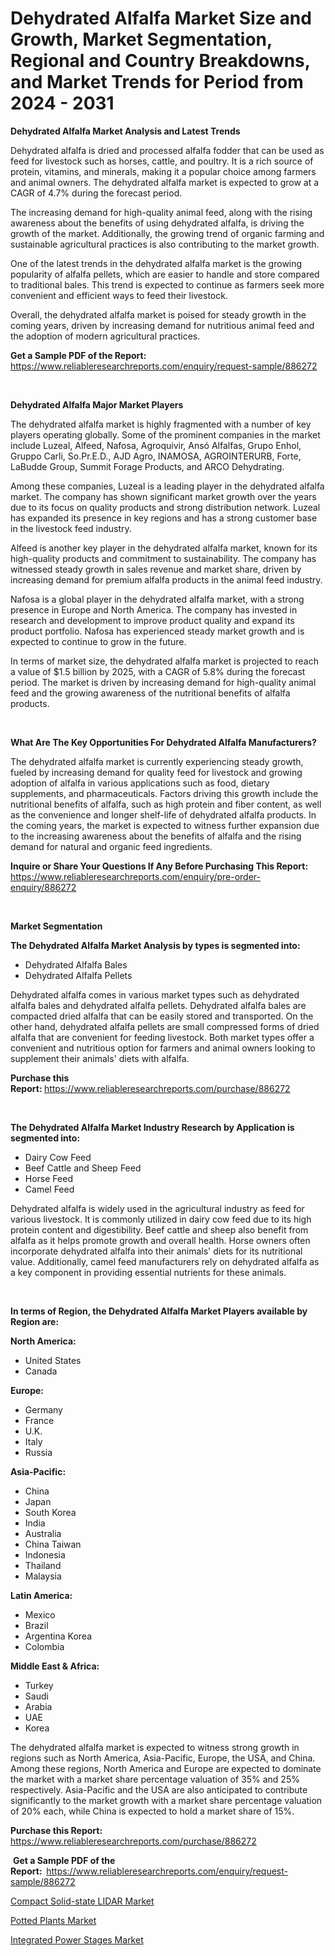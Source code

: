 <p><h1>Dehydrated Alfalfa Market Size and Growth, Market Segmentation, Regional and Country Breakdowns, and Market Trends for Period from 2024 -  2031</h1></p><p><strong>Dehydrated Alfalfa Market Analysis and Latest Trends</strong></p>
<p><p>Dehydrated alfalfa is dried and processed alfalfa fodder that can be used as feed for livestock such as horses, cattle, and poultry. It is a rich source of protein, vitamins, and minerals, making it a popular choice among farmers and animal owners. The dehydrated alfalfa market is expected to grow at a CAGR of 4.7% during the forecast period.</p><p>The increasing demand for high-quality animal feed, along with the rising awareness about the benefits of using dehydrated alfalfa, is driving the growth of the market. Additionally, the growing trend of organic farming and sustainable agricultural practices is also contributing to the market growth.</p><p>One of the latest trends in the dehydrated alfalfa market is the growing popularity of alfalfa pellets, which are easier to handle and store compared to traditional bales. This trend is expected to continue as farmers seek more convenient and efficient ways to feed their livestock.</p><p>Overall, the dehydrated alfalfa market is poised for steady growth in the coming years, driven by increasing demand for nutritious animal feed and the adoption of modern agricultural practices.</p></p>
<p><strong>Get a Sample PDF of the Report:&nbsp;</strong> <a href="https://www.reliableresearchreports.com/enquiry/request-sample/886272">https://www.reliableresearchreports.com/enquiry/request-sample/886272</a></p>
<p>&nbsp;</p>
<p><strong>Dehydrated Alfalfa Major Market Players</strong></p>
<p><p>The dehydrated alfalfa market is highly fragmented with a number of key players operating globally. Some of the prominent companies in the market include Luzeal, Alfeed, Nafosa, Agroquivir, Ansó Alfalfas, Grupo Enhol, Gruppo Carli, So.Pr.E.D., AJD Agro, INAMOSA, AGROINTERURB, Forte, LaBudde Group, Summit Forage Products, and ARCO Dehydrating.</p><p>Among these companies, Luzeal is a leading player in the dehydrated alfalfa market. The company has shown significant market growth over the years due to its focus on quality products and strong distribution network. Luzeal has expanded its presence in key regions and has a strong customer base in the livestock feed industry.</p><p>Alfeed is another key player in the dehydrated alfalfa market, known for its high-quality products and commitment to sustainability. The company has witnessed steady growth in sales revenue and market share, driven by increasing demand for premium alfalfa products in the animal feed industry.</p><p>Nafosa is a global player in the dehydrated alfalfa market, with a strong presence in Europe and North America. The company has invested in research and development to improve product quality and expand its product portfolio. Nafosa has experienced steady market growth and is expected to continue to grow in the future.</p><p>In terms of market size, the dehydrated alfalfa market is projected to reach a value of $1.5 billion by 2025, with a CAGR of 5.8% during the forecast period. The market is driven by increasing demand for high-quality animal feed and the growing awareness of the nutritional benefits of alfalfa products.</p></p>
<p>&nbsp;</p>
<p><strong>What Are The Key Opportunities For Dehydrated Alfalfa Manufacturers?</strong></p>
<p><p>The dehydrated alfalfa market is currently experiencing steady growth, fueled by increasing demand for quality feed for livestock and growing adoption of alfalfa in various applications such as food, dietary supplements, and pharmaceuticals. Factors driving this growth include the nutritional benefits of alfalfa, such as high protein and fiber content, as well as the convenience and longer shelf-life of dehydrated alfalfa products. In the coming years, the market is expected to witness further expansion due to the increasing awareness about the benefits of alfalfa and the rising demand for natural and organic feed ingredients.</p></p>
<p><strong>Inquire or Share Your Questions If Any Before Purchasing This Report:</strong> <a href="https://www.reliableresearchreports.com/enquiry/pre-order-enquiry/886272">https://www.reliableresearchreports.com/enquiry/pre-order-enquiry/886272</a></p>
<p>&nbsp;</p>
<p><strong>Market Segmentation</strong></p>
<p><strong>The Dehydrated Alfalfa Market Analysis by types is segmented into:</strong></p>
<p><ul><li>Dehydrated Alfalfa Bales</li><li>Dehydrated Alfalfa Pellets</li></ul></p>
<p><p>Dehydrated alfalfa comes in various market types such as dehydrated alfalfa bales and dehydrated alfalfa pellets. Dehydrated alfalfa bales are compacted dried alfalfa that can be easily stored and transported. On the other hand, dehydrated alfalfa pellets are small compressed forms of dried alfalfa that are convenient for feeding livestock. Both market types offer a convenient and nutritious option for farmers and animal owners looking to supplement their animals' diets with alfalfa.</p></p>
<p><strong>Purchase this Report:&nbsp;</strong><a href="https://www.reliableresearchreports.com/purchase/886272">https://www.reliableresearchreports.com/purchase/886272</a></p>
<p>&nbsp;</p>
<p><strong>The Dehydrated Alfalfa Market Industry Research by Application is segmented into:</strong></p>
<p><ul><li>Dairy Cow Feed</li><li>Beef Cattle and Sheep Feed</li><li>Horse Feed</li><li>Camel Feed</li></ul></p>
<p><p>Dehydrated alfalfa is widely used in the agricultural industry as feed for various livestock. It is commonly utilized in dairy cow feed due to its high protein content and digestibility. Beef cattle and sheep also benefit from alfalfa as it helps promote growth and overall health. Horse owners often incorporate dehydrated alfalfa into their animals' diets for its nutritional value. Additionally, camel feed manufacturers rely on dehydrated alfalfa as a key component in providing essential nutrients for these animals.</p></p>
<p>&nbsp;</p>
<p><strong>In terms of Region, the Dehydrated Alfalfa Market Players available by Region are:</strong></p>
<p>
    <p> <strong> North America: </strong>
        <ul>
            <li>United States</li>
            <li>Canada</li>
        </ul>
        </p> 
    <p> <strong> Europe: </strong>
        <ul>
            <li>Germany</li>
            <li>France</li>
            <li>U.K.</li>
            <li>Italy</li>
            <li>Russia</li>
        </ul>
        </p> 
    <p> <strong> Asia-Pacific: </strong>
        <ul>
            <li>China</li>
            <li>Japan</li>
            <li>South Korea</li>
            <li>India</li>
            <li>Australia</li>
            <li>China Taiwan</li>
            <li>Indonesia</li>
            <li>Thailand</li>
            <li>Malaysia</li>
        </ul>
        </p> 
    <p> <strong> Latin America: </strong>
        <ul>
            <li>Mexico</li>
            <li>Brazil</li>
            <li>Argentina Korea</li>
            <li>Colombia</li>
        </ul>
        </p> 
    <p> <strong> Middle East & Africa: </strong>
        <ul>
            <li>Turkey</li>
            <li>Saudi</li>
            <li>Arabia</li>
            <li>UAE</li>
            <li>Korea</li>
        </ul>
    </p>
    </p>
<p><p>The dehydrated alfalfa market is expected to witness strong growth in regions such as North America, Asia-Pacific, Europe, the USA, and China. Among these regions, North America and Europe are expected to dominate the market with a market share percentage valuation of 35% and 25% respectively. Asia-Pacific and the USA are also anticipated to contribute significantly to the market growth with a market share percentage valuation of 20% each, while China is expected to hold a market share of 15%.</p></p>
<p><strong>Purchase this Report: </strong><a href="https://www.reliableresearchreports.com/purchase/886272">https://www.reliableresearchreports.com/purchase/886272</a></p>
<p>&nbsp;<strong>Get a Sample PDF of the Report:&nbsp;&nbsp;</strong><a href="https://www.reliableresearchreports.com/enquiry/request-sample/886272">https://www.reliableresearchreports.com/enquiry/request-sample/886272</a></p>
<p><strong></strong></p>
<p><p><a href="https://view.publitas.com/reportprime-1/compact-solid-state-lidar-market-size-growth-and-forecast-from-2024-2031/">Compact Solid-state LIDAR Market</a></p><p><a href="https://github.com/nicholepatriciadoylenwnrjr0/Market-Research-Report-List-1/blob/main/potted-plants-market.md">Potted Plants Market</a></p><p><a href="https://view.publitas.com/reportprime-1/integrated-power-stages-market-size-share-trends-analysis-report-by-application-regional-outlook-competitive-strategies-and-segment-forecasts-2024-2031/">Integrated Power Stages Market</a></p></p>